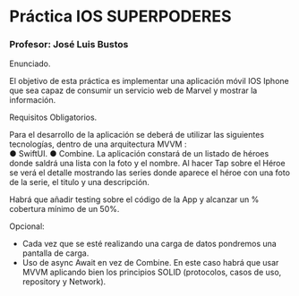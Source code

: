 # Práctica IOS SUPERPODERES
### Profesor: José Luis Bustos

Enunciado. 

El objetivo de esta práctica es implementar una aplicación móvil IOS Iphone que sea capaz de consumir un servicio web de Marvel y mostrar la información.  

Requisitos Obligatorios. 

Para el desarrollo de la aplicación se deberá de utilizar las siguientes tecnologías, dentro de una arquitectura MVVM :  
● SwiftUI. 
● Combine. 
La aplicación constará de un listado de héroes donde saldrá una lista con la foto y el nombre. Al hacer Tap sobre el Héroe se verá el detalle mostrando las series  donde aparece el héroe con una foto de la serie, el titulo y una descripción.  

Habrá que añadir testing sobre el código de la App y alcanzar un % cobertura mínimo de un 50%. 

Opcional:  

- Cada vez que se esté realizando una carga de datos pondremos una pantalla de carga.  
- Uso de async Await en vez de Combine. En este caso habrá que usar MVVM aplicando bien los principios SOLID (protocolos, casos de uso, repository y Network). 